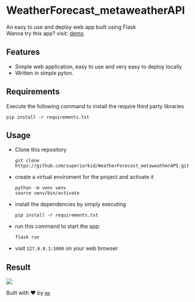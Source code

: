 # WeatherForecast_metaweatherAPI

An easy to use and deploy web app built using Flask <br>
Wanna try this app? visit: [demo](https://demo-flaskxmetaweather.herokuapp.com/)

## Features

- Simple web application, easy to use and very easy to deploy locally
- Written in simple pyton.

## Requirements

Execute the following command to install the require third party libraries

```
pip install -r requirements.txt
```

## Usage

- Clone this repository

  ```
  git clone https://github.com/superiorkid/WeatherForecast_metaweatherAPI.git
  ```

- create a virtual enviroment for the project and activate it

  ```
  python -m venv venv
  source venv/bin/activate
   ```

- install the dependencies by simply executing

  ```
  pip install -r requirements.txt
  ```

- run this command to start the app:

  ```
  flask run
  ```

- visit `127.0.0.1:5000` on your web browser

## Result

![](https://github.com/superiorkid/WeatherForecast_metaweatherAPI/blob/master/result/weather_app_result.gif)


Built with ♥ by [`me`](https://github.com/superiorkid)
